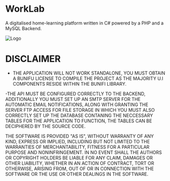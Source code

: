 # WorkLab
A digitalised home-learning platform written in C# powered by a PHP and a MySQL Backend.
 
 ![Logo](https://i.imgur.com/zZ8QHkK.png)
 
 # DISCLAIMER
- THE APPLICATION WILL NOT WORK STANDALONE, YOU MUST OBTAIN A BUNIFU LICENSE TO COMPILE THE PROJECT AS THE MAJORITY U.I COMPONENTS RESIDE WITHIN THE BUNIFI LIBRARY.

-THE API MUST BE CONFIGURED CORRECTLY TO THE BACKEND, ADDITIONALLY YOU MUST SET UP AN SMTP SERVER FOR THE AUTOMATIC EMAIL NOTIFICATIONS, ALONG WITH GRANTING THE SERVER FTP ACCESS FOR FILE STORAGE IN WHICH YOU MUST ALSO CORRECTLY SET UP THE DATABASE CONTANING THE NECCESSARY TABLES FOR THE APPLICATION TO FUNCTION, THE TABLES CAN BE DECIPHERED BY THE SOURCE CODE. 


THE SOFTWARE IS PROVIDED "AS IS", WITHOUT WARRANTY OF ANY KIND, EXPRESS OR IMPLIED, INCLUDING BUT NOT LIMITED TO THE WARRANTIES OF MERCHANTABILITY, FITNESS FOR A PARTICULAR PURPOSE AND NONINFRINGEMENT. IN NO EVENT SHALL THE AUTHORS OR COPYRIGHT HOLDERS BE LIABLE FOR ANY CLAIM, DAMAGES OR OTHER LIABILITY, WHETHER IN AN ACTION OF CONTRACT, TORT OR OTHERWISE, ARISING FROM, OUT OF OR IN CONNECTION WITH THE SOFTWARE OR THE USE OR OTHER DEALINGS IN THE SOFTWARE.
